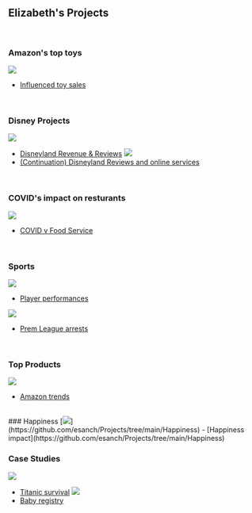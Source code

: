 ## Elizabeth's Projects 
<br>

### Amazon's top toys
[<img src="images/Itoys.jpg?raw=true"/>](https://github.com/esanch/Projects/tree/main/TopToys)
- [Influenced toy sales ](https://github.com/esanch/Projects/tree/main/TopToys)

<br>

### Disney Projects
[<img src="images/disney.jpg?raw=true"/>](https://github.com/esanch/Projects/tree/main/DisneyRevenue)
- [Disneyland Revenue & Reviews](https://github.com/esanch/Projects/tree/main/DisneyRevenue)
[<img src="images/disReview.jpg?raw=true"/>](https://github.com/esanch/Projects/tree/main/DisneyReviews)
- [(Continuation) Disneyland Reviews and online services](https://github.com/esanch/Projects/tree/main/DisneyReviews)

<br>

### COVID's impact on resturants 
[<img src="images/food.jpg?raw=true"/>](https://github.com/esanch/Projects/tree/main/covidResturants)
- [COVID v Food Service](https://github.com/esanch/Projects/tree/main/covidResturants)

<br>

### Sports
[<img src="images/players.jpg?raw=true"/>](https://github.com/esanch/Projects/tree/main/premPlayers)
- [Player performances](https://github.com/esanch/Projects/tree/main/premPlayers)

[<img src="images/prem.jpg?raw=true"/>](https://github.com/esanch/Projects/tree/main/premArrest)
- [Prem League arrests](https://github.com/esanch/Projects/tree/main/premArrest)

<br>

### Top Products
[<img src="images/amazon.jpg?raw=true"/>](https://github.com/esanch/Projects/tree/main/amazonTrends)
- [Amazon trends](https://github.com/esanch/Projects/tree/main/amazonTrends)

<br>
### Happiness
[<img src="images/happiness.jpg?raw=true"/>](https://github.com/esanch/Projects/tree/main/Happiness)
- [Happiness impact](https://github.com/esanch/Projects/tree/main/Happiness)

### Case Studies
[<img src="images/titanic.jpg?raw=true"/>](https://github.com/esanch/Projects/tree/main/titanic)
- [Titanic survival](https://github.com/esanch/Projects/tree/main/titanic)
[<img src="images/baby.jpg?raw=true"/>](https://github.com/esanch/Projects/tree/main/babyTarget)
- [Baby registry ](https://github.com/esanch/Projects/tree/main/babyTarget)
